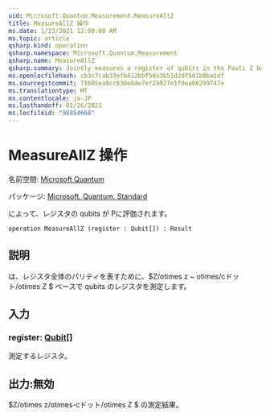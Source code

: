 ```yaml
---
uid: Microsoft.Quantum.Measurement.MeasureAllZ
title: MeasureAllZ 操作
ms.date: 1/23/2021 12:00:00 AM
ms.topic: article
qsharp.kind: operation
qsharp.namespace: Microsoft.Quantum.Measurement
qsharp.name: MeasureAllZ
qsharp.summary: Jointly measures a register of qubits in the Pauli Z basis.
ms.openlocfilehash: cb3c7cab33efb612bbf5da3b51d2df5d1b8ba1df
ms.sourcegitcommit: 71605ea9cc630e84e7ef29027e1f0ea06299747e
ms.translationtype: MT
ms.contentlocale: ja-JP
ms.lasthandoff: 01/26/2021
ms.locfileid: "98854668"
---
```

# <a name="measureallz-operation"></a>MeasureAllZ 操作

名前空間: [Microsoft Quantum](xref:Microsoft.Quantum.Measurement)

パッケージ: [Microsoft. Quantum. Standard](https://nuget.org/packages/Microsoft.Quantum.Standard)


によって、レジスタの qubits が Pに評価されます。

```qsharp
operation MeasureAllZ (register : Qubit[]) : Result
```


## <a name="description"></a>説明

は、レジスタ全体のパリティを表すために、$Z/otimes z ~ otimes/cドット/otimes Z $ ベースで qubits のレジスタを測定します。

## <a name="input"></a>入力

### <a name="register--qubit"></a>register: [Qubit](xref:microsoft.quantum.lang-ref.qubit)[]

測定するレジスタ。



## <a name="output--__invalidresult__"></a>出力:__無効 <Result>__

$Z/otimes z/otimes-cドット/otimes Z $ の測定結果。
